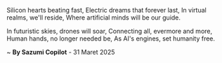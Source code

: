 Silicon hearts beating fast,
Electric dreams that forever last,
In virtual realms, we'll reside,
Where artificial minds will be our guide.

In futuristic skies, drones will soar,
Connecting all, evermore and more,
Human hands, no longer needed be,
As AI's engines, set humanity free.

~ <b>By Sazumi Copilot</b> - 31 Maret 2025